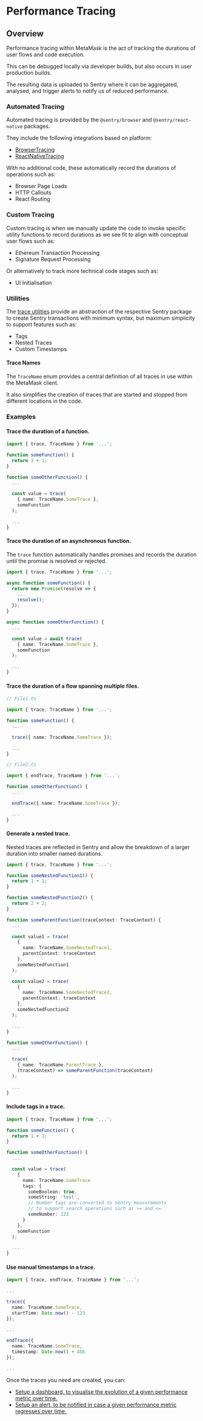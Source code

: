 # Performance Tracing

## Overview

Performance tracing within MetaMask is the act of tracking the durations of user flows and code execution.

This can be debugged locally via developer builds, but also occurs in user production builds.

The resulting data is uploaded to Sentry where it can be aggregated, analysed, and trigger alerts to notify us of reduced performance.

### Automated Tracing

Automated tracing is provided by the `@sentry/browser` and `@sentry/react-native` packages.

They include the following integrations based on platform:

- [BrowserTracing](https://docs.sentry.io/platforms/javascript/configuration/integrations/browsertracing/)
- [ReactNativeTracing](https://docs.sentry.io/platforms/react-native/tracing/instrumentation/automatic-instrumentation/)

With no additional code, these automatically record the durations of operations such as:

- Browser Page Loads
- HTTP Callouts
- React Routing

### Custom Tracing

Custom tracing is when we manually update the code to invoke specific utility functions to record durations as we see fit to align with conceptual user flows such as:

- Ethereum Transaction Processing
- Signature Request Processing

Or alternatively to track more technical code stages such as:

- UI Initialisation

### Utilities

The [trace utilities](https://github.com/MetaMask/metamask-extension/blob/main/shared/lib/trace.ts) provide an abstraction of the respective Sentry package to create Sentry transactions with minimum syntax, but maximum simplicity to support features such as:

- Tags
- Nested Traces
- Custom Timestamps

#### Trace Names

The `TraceName` enum provides a central definition of all traces in use within the MetaMask client.

It also simplifies the creation of traces that are started and stopped from different locations in the code.

### Examples

#### Trace the duration of a function.

```ts
import { trace, TraceName } from '...';

function someFunction() {
  return 1 + 1;
}

function someOtherFunction() {
  ...

  const value = trace(
    { name: TraceName.SomeTrace },
    someFunction
  );

  ...
}
```

#### Trace the duration of an asynchronous function.

The `trace` function automatically handles promises and records the duration until the promise is resolved or rejected.

```ts
import { trace, TraceName } from '...';

async function someFunction() {
  return new Promise(resolve => {
    ...
    resolve();
  });
}

async function someOtherFunction() {
  ...

  const value = await trace(
    { name: TraceName.SomeTrace },
    someFunction
  );

  ...
}
```

#### Trace the duration of a flow spanning multiple files.

```ts
// File1.ts

import { trace, TraceName } from '...';

function someFunction() {
  ...

  trace({ name: TraceName.SomeTrace });

  ...
}

// File2.ts

import { endTrace, TraceName } from '...';

function someOtherFunction() {
  ...

  endTrace({ name: TraceName.SomeTrace });

  ...
}
```

#### Generate a nested trace.

Nested traces are reflected in Sentry and allow the breakdown of a larger duration into smaller named durations.

```ts
import { trace, TraceName } from '...';

function someNestedFunction1() {
  return 1 + 1;
}

function someNestedFunction2() {
  return 2 + 2;
}

function someParentFunction(traceContext: TraceContext) {
  ...

  const value1 = trace(
    {
      name: TraceName.SomeNestedTrace1,
      parentContext: traceContext
    },
    someNestedFunction1
  );

  const value2 = trace(
    {
      name: TraceName.SomeNestedTrace2,
      parentContext: traceContext
    },
    someNestedFunction2
  );

  ...
}

function someOtherFunction() {
  ...

  trace(
    { name: TraceName.ParentTrace },
    (traceContext) => someParentFunction(traceContext)
  );

  ...
}

```

#### Include tags in a trace.

```ts
import { trace, TraceName } from '...';

function someFunction() {
  return 1 + 1;
}

function someOtherFunction() {
  ...

  const value = trace(
    {
      name: TraceName.SomeTrace
      tags: {
        someBoolean: true,
        someString: 'test',
        // Number tags are converted to Sentry measurements
        // to support search operations such as >= and <=.
        someNumber: 123
      }
    },
    someFunction
  );

  ...
}
```

#### Use manual timestamps in a trace.

```ts
import { trace, endTrace, TraceName } from '...';

...

trace({
  name: TraceName.SomeTrace,
  startTime: Date.now() - 123
});

...

endTrace({
  name: TraceName.SomeTrace,
  timestamp: Date.now() + 456
});

...
```

Once the traces you need are created, you can:
- [Setup a dashboard, to visualise the evolution of a given performance metric over time.](./performance-dashboard.md)
- [Setup an alert, to be notified in case a given performance metric regresses over time.](./performance-alert.md)